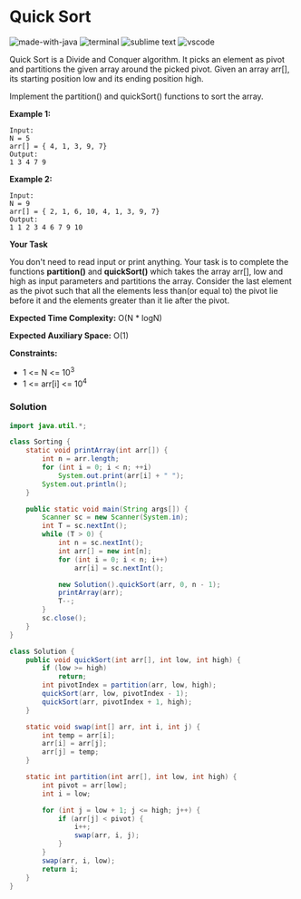 # Quick Sort
![made-with-java](https://img.shields.io/badge/Made%20with-Java-007396.svg)
![terminal](https://img.shields.io/badge/Windows%20Terminal-4D4D4D?logo=windows%20terminal&logoColor=white)
![sublime text](https://img.shields.io/badge/sublime_text-%23575757.svg?logo=sublime-text&logoColor=important)
![vscode](https://img.shields.io/badge/Visual_Studio_Code-0078D4?logo=visual%20studio%20code&logoColor=white)

Quick Sort is a Divide and Conquer algorithm. It picks an element as pivot and partitions the given array around the picked pivot.
Given an array arr[], its starting position low and its ending position high.

Implement the partition() and quickSort() functions to sort the array.

__Example 1:__
```
Input:
N = 5
arr[] = { 4, 1, 3, 9, 7}
Output:
1 3 4 7 9
```

__Example 2:__
```
Input:
N = 9
arr[] = { 2, 1, 6, 10, 4, 1, 3, 9, 7}
Output:
1 1 2 3 4 6 7 9 10
```

__Your Task__

You don't need to read input or print anything. Your task is to complete the functions **partition()**  and **quickSort()** which takes the array arr[], low and high as input parameters and partitions the array. Consider the last element as the pivot such that all the elements less than(or equal to) the pivot lie before it and the elements greater than it lie after the pivot.

__Expected Time Complexity:__ O(N * logN)

__Expected Auxiliary Space:__ O(1)

__Constraints:__
- 1 <= N <= 10<sup>3</sup>
- 1 <= arr[i] <= 10<sup>4</sup>

### Solution
```java
import java.util.*;

class Sorting {
    static void printArray(int arr[]) {
        int n = arr.length;
        for (int i = 0; i < n; ++i)
            System.out.print(arr[i] + " ");
        System.out.println();
    }

    public static void main(String args[]) {
        Scanner sc = new Scanner(System.in);
        int T = sc.nextInt();
        while (T > 0) {
            int n = sc.nextInt();
            int arr[] = new int[n];
            for (int i = 0; i < n; i++)
                arr[i] = sc.nextInt();

            new Solution().quickSort(arr, 0, n - 1);
            printArray(arr);
            T--;
        }
        sc.close();
    }
}

class Solution {
    public void quickSort(int arr[], int low, int high) {
        if (low >= high)
            return;
        int pivotIndex = partition(arr, low, high);
        quickSort(arr, low, pivotIndex - 1);
        quickSort(arr, pivotIndex + 1, high);
    }

    static void swap(int[] arr, int i, int j) {
        int temp = arr[i];
        arr[i] = arr[j];
        arr[j] = temp;
    }

    static int partition(int arr[], int low, int high) {
        int pivot = arr[low];
        int i = low;

        for (int j = low + 1; j <= high; j++) {
            if (arr[j] < pivot) {
                i++;
                swap(arr, i, j);
            }
        }
        swap(arr, i, low);
        return i;
    }
}
```